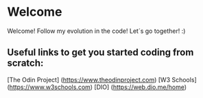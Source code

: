 # Welcome
Welcome! Follow my evolution in the code! Let´s go together!
:)

## Useful links to get you started coding from scratch:
[The Odin Project] (https://www.theodinproject.com)
[W3 Schools] (https://www.w3schools.com)
[DIO] (https://web.dio.me/home)
